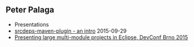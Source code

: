 Peter Palaga
------------

* Presentations
 * [srcdeps-maven-plugin - an intro](presentations/150929-srcdeps-maven-plugin/150929-srcdeps-maven-plugin.html) 2015-09-29
 * [Presenting large multi-module projects in Eclipse, DevConf Brno 2015](presentations/150207-devconf-brno/nested-projects-in-eclipse.html)